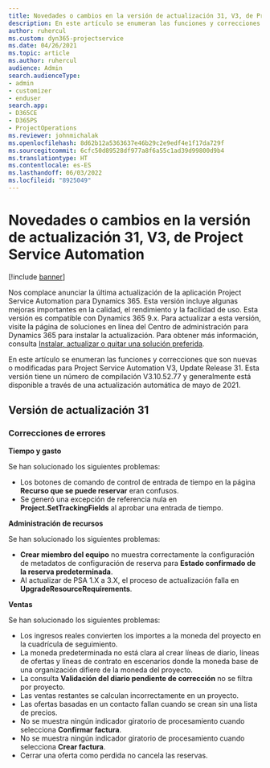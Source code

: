 ```yaml
---
title: Novedades o cambios en la versión de actualización 31, V3, de Project Service Automation
description: En este artículo se enumeran las funciones y correcciones disponibles en Project Service Automation Update Release 31, V3.
author: ruhercul
ms.custom: dyn365-projectservice
ms.date: 04/26/2021
ms.topic: article
ms.author: ruhercul
audience: Admin
search.audienceType:
- admin
- customizer
- enduser
search.app:
- D365CE
- D365PS
- ProjectOperations
ms.reviewer: johnmichalak
ms.openlocfilehash: 8d62b12a5363637e46b29c2e9edf4e1f17da729f
ms.sourcegitcommit: 6cfc50d89528df977a8f6a55c1ad39d99800d9b4
ms.translationtype: HT
ms.contentlocale: es-ES
ms.lasthandoff: 06/03/2022
ms.locfileid: "8925049"
---
```

# <a name="whats-new-or-changed-in-project-service-automation-update-release-31-v3"></a>Novedades o cambios en la versión de actualización 31, V3, de Project Service Automation

[!include [banner](../includes/psa-now-project-operations.md)]

Nos complace anunciar la última actualización de la aplicación Project Service Automation para Dynamics 365. Esta versión incluye algunas mejoras importantes en la calidad, el rendimiento y la facilidad de uso. Esta versión es compatible con Dynamics 365 9.x. Para actualizar a esta versión, visite la página de soluciones en línea del Centro de administración para Dynamics 365 para instalar la actualización. Para obtener más información, consulta [Instalar, actualizar o quitar una solución preferida](/power-platform/admin/install-remove-preferred-solution).

En este artículo se enumeran las funciones y correcciones que son nuevas o modificadas para Project Service Automation V3, Update Release 31. Esta versión tiene un número de compilación V3.10.52.77 y generalmente está disponible a través de una actualización automática de mayo de 2021.

## <a name="update-release-31"></a>Versión de actualización 31

### <a name="bug-fixes"></a>Correcciones de errores

**Tiempo y gasto**

Se han solucionado los siguientes problemas:

- Los botones de comando de control de entrada de tiempo en la página **Recurso que se puede reservar** eran confusos.
- Se generó una excepción de referencia nula en **Project.SetTrackingFields** al aprobar una entrada de tiempo.

**Administración de recursos**

Se han solucionado los siguientes problemas:

- **Crear miembro del equipo** no muestra correctamente la configuración de metadatos de configuración de reserva para **Estado confirmado de la reserva predeterminada**.
- Al actualizar de PSA 1.X a 3.X, el proceso de actualización falla en **UpgradeResourceRequirements**.


**Ventas**

Se han solucionado los siguientes problemas:

- Los ingresos reales convierten los importes a la moneda del proyecto en la cuadrícula de seguimiento.
- La moneda predeterminada no está clara al crear líneas de diario, líneas de ofertas y líneas de contrato en escenarios donde la moneda base de una organización difiere de la moneda del proyecto.
- La consulta **Validación del diario pendiente de corrección** no se filtra por proyecto.
- Las ventas restantes se calculan incorrectamente en un proyecto.
- Las ofertas basadas en un contacto fallan cuando se crean sin una lista de precios.
- No se muestra ningún indicador giratorio de procesamiento cuando selecciona **Confirmar factura**.
- No se muestra ningún indicador giratorio de procesamiento cuando selecciona **Crear factura**.
- Cerrar una oferta como perdida no cancela las reservas.







